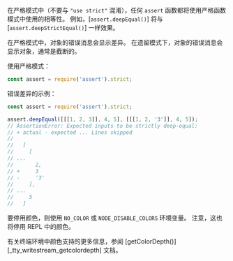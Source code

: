 <!-- YAML
added: v9.9.0
changes:
  - version: v9.9.0
    pr-url: https://github.com/nodejs/node/pull/17615
    description: Added error diffs to the strict mode
  - version: v9.9.0
    pr-url: https://github.com/nodejs/node/pull/17002
    description: Added strict mode to the assert module.
-->

在严格模式中（不要与 `"use strict"` 混淆），任何 `assert` 函数都将使用严格函数模式中使用的相等性。 
例如，[`assert.deepEqual()`] 将与 [`assert.deepStrictEqual()`] 一样效果。

在严格模式中，对象的错误消息会显示差异。
在遗留模式下，对象的错误消息会显示对象，通常是截断的。

使用严格模式：

```js
const assert = require('assert').strict;
```

错误差异的示例：

```js
const assert = require('assert').strict;

assert.deepEqual([[[1, 2, 3]], 4, 5], [[[1, 2, '3']], 4, 5]);
// AssertionError: Expected inputs to be strictly deep-equal:
// + actual - expected ... Lines skipped
//
//   [
//     [
// ...
//       2,
// +     3
// -     '3'
//     ],
// ...
//     5
//   ]
```

要停用颜色，则使用 `NO_COLOR` 或 `NODE_DISABLE_COLORS` 环境变量。 
注意，这也将停用 REPL 中的颜色。

有关终端环境中颜色支持的更多信息，参阅 [getColorDepth()][_tty_writestream_getcolordepth] 文档。

